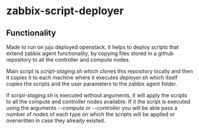 # zabbix-script-deployer

## Functionality
Made to run on juju deployed openstack, it helps to deploy scripts that extend zabbix agent functionality, by copying files stored in a github repository to all the controller and compute nodes.

Main script is *script-staging.sh* which clones this repository locally and then it copies it to each machine where it executes *deployer.sh* which itself copies the scripts and the user parameters to the zabbix agent folder.

If *script-staging.sh* is executed without arguments, it will apply the scripts to all the compute and controller nodes available.
If it the script is executed using the arguments *--compute* or *--controller* you will be able pass a number of nodes of each type on which the scripts will be applied or overwritten in case they already existed.
